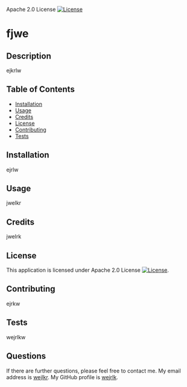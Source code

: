 Apache 2.0 License [![License](https://img.shields.io/badge/License-Apache_2.0-blue.svg)](https://opensource.org/licenses/Apache-2.0)
# fjwe
## Description
ejkrlw
## Table of Contents
  * [Installation](#installation)
  * [Usage](#usage)
  * [Credits](#credits)
  * [License](#license)
  * [Contributing](#contributing)
  * [Tests](#tests)
## Installation
ejrlw
## Usage
jwelkr
## Credits
jwelrk
## License
This application is licensed under Apache 2.0 License [![License](https://img.shields.io/badge/License-Apache_2.0-blue.svg)](https://opensource.org/licenses/Apache-2.0). 
## Contributing
ejrkw
## Tests
wejrlkw
## Questions
If there are further questions, please feel free to contact me. My email address is <a href="mailto:wejlkr">wejlkr</a>.
My GitHub profile is <a href="https://github.com/wejrlk">wejrlk</a>.
